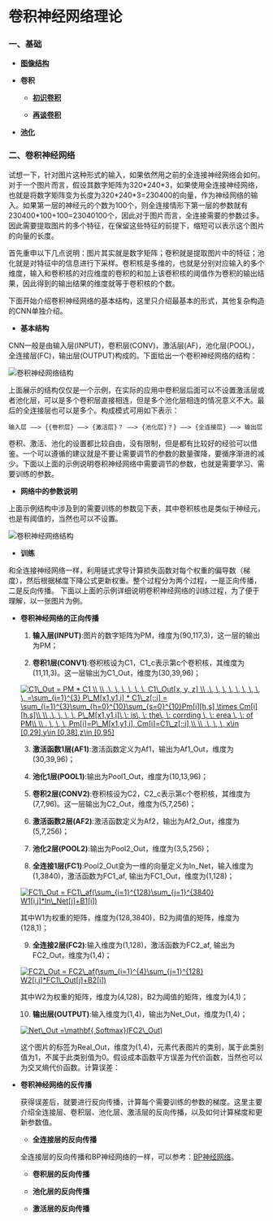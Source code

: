 # 卷积神经网络理论

### 一、基础

* **[图像结构](https://github.com/Anfany/Machine-Learning-for-Beginner-by-Python3/blob/master/CNN/fig.md)**


* **卷积**

    * **[初识卷积](https://github.com/Anfany/Machine-Learning-for-Beginner-by-Python3/blob/master/CNN/convolution.md)**

    * **[再谈卷积](https://github.com/Anfany/Machine-Learning-for-Beginner-by-Python3/blob/master/CNN/convolution2.md)**

* **[池化](https://github.com/Anfany/Machine-Learning-for-Beginner-by-Python3/blob/master/CNN/pooling.md)**

### 二、卷积神经网络

试想一下，针对图片这种形式的输入，如果依然用之前的全连接神经网络会如何。对于一个图片而言，假设其数字矩阵为320\*240\*3，如果使用全连接神经网络，也就是将数字矩阵变为长度为320\*240\*3=230400的向量，作为神经网络的输入。如果第一层的神经元的个数为100个，则全连接情形下第一层的参数就有230400\*100+100=23040100个，因此对于图片而言，全连接需要的参数过多。因此需要提取图片的多个特征，在保留这些特征的前提下，缩短可以表示这个图片的向量的长度。

首先重申以下几点说明：图片其实就是数字矩阵；卷积就是提取图片中的特征；池化就是对特征中的信息进行下采样。卷积核是多维的，也就是分别对应输入的多个维度，输入和卷积核的对应维度的卷积的和加上该卷积核的阈值作为卷积的输出结果，因此得到的输出结果的维度就等于卷积核的个数。

下面开始介绍卷积神经网络的基本结构，这里只介绍最基本的形式，其他复杂构造的CNN单独介绍。



* **基本结构**

CNN一般是由输入层(INPUT)，卷积层(CONV)，激活层(AF)，池化层(POOL)，全连接层(FC)，输出层(OUTPUT)构成的。下面给出一个卷积神经网络的结构：
   
![卷积神经网络结构](https://github.com/Anfany/Machine-Learning-for-Beginner-by-Python3/blob/master/CNN/Cnn/cnn_s.png)
   

上面展示的结构仅仅是一个示例，在实际的应用中卷积层后面可以不设置激活层或者池化层，可以是多个卷积层直接相连，但是多个池化层相连的情况意义不大。最后的全连接层也可以是多个。构成模式可用如下表示：
```
输入层 ——> {{卷积层} ——> {激活层}？ ——> {池化层}？} ——> {全连接层} ——> 输出层
```
卷积、激活、池化的设置都比较自由，没有限制，但是都有比较好的经验可以借鉴。一个可以遵循的建议就是不要让需要调节的参数的数量骤降，要循序渐进的减少。下面以上面的示例说明卷积神经网络中需要调节的参数，也就是需要学习、需要训练的参数。
   
* **网络中的参数说明**   

上面示例结构中涉及到的需要训练的参数见下表，其中卷积核也是类似于神经元，也是有阈值的，当然也可以不设置。

![卷积神经网络结构](https://github.com/Anfany/Machine-Learning-for-Beginner-by-Python3/blob/master/CNN/Cnn/cnn_papng.png)
   
* **训练**      

和全连接神经网络一样，利用链式求导计算损失函数对每个权重的偏导数（梯度），然后根据梯度下降公式更新权重。整个过程分为两个过程，一是正向传播，二是反向传播。 下面以上面的示例详细说明卷积神经网络的训练过程，为了便于理解，以一张图片为例。
  

   + **卷积神经网络的正向传播**
     
     1. **输入层(INPUT)**:图片的数字矩阵为PM，维度为(90,117,3)，这一层的输出为PM；
     
     2. **卷积1层(CONV1)**:卷积核设为C1，C1_c表示第c个卷积核，其维度为(11,11,3)。这一层输出为C1_Out，维度为(30,39,96)；
     
     <a href="https://www.codecogs.com/eqnedit.php?latex=C1\_Out&space;=&space;PM&space;*&space;C1&space;\\&space;\\&space;.\,&space;\,&space;\,&space;\,&space;\,&space;\,&space;C1\_Out[x,&space;y,&space;z]&space;\\&space;.\,&space;\,&space;\,&space;\,&space;\,&space;\,&space;\,&space;\,&space;\,&space;=\sum_{i=1}^{3}&space;P\_M[x1,y1,i]&space;*&space;C1\_z[::i]&space;=&space;\sum_{i=1}^{3}\sum_{h=0}^{10}\sum_{s=0}^{10}Pm[i][h,s]&space;\times&space;Cm[i][h,s]\\&space;\\&space;.\,&space;\,&space;\,&space;\,&space;P\_M[x1,y1,i]\,\:&space;is\,&space;\:&space;the\,&space;\:&space;corrding&space;\,&space;\:&space;erea&space;\,&space;\:&space;of&space;PM\\&space;\\&space;.&space;\,&space;\,&space;\,&space;Pm[i]=P\_M[x1,y1,i],&space;Cm[i]=C1\_z[::i],\\&space;\\&space;.\,&space;\,&space;\,&space;x\in&space;[0,29],y\in&space;[0,38],z\in&space;[0,95]" target="_blank"><img src="https://latex.codecogs.com/gif.latex?C1\_Out&space;=&space;PM&space;*&space;C1&space;\\&space;\\&space;.\,&space;\,&space;\,&space;\,&space;\,&space;\,&space;C1\_Out[x,&space;y,&space;z]&space;\\&space;.\,&space;\,&space;\,&space;\,&space;\,&space;\,&space;\,&space;\,&space;\,&space;=\sum_{i=1}^{3}&space;P\_M[x1,y1,i]&space;*&space;C1\_z[::i]&space;=&space;\sum_{i=1}^{3}\sum_{h=0}^{10}\sum_{s=0}^{10}Pm[i][h,s]&space;\times&space;Cm[i][h,s]\\&space;\\&space;.\,&space;\,&space;\,&space;\,&space;P\_M[x1,y1,i]\,\:&space;is\,&space;\:&space;the\,&space;\:&space;corrding&space;\,&space;\:&space;erea&space;\,&space;\:&space;of&space;PM\\&space;\\&space;.&space;\,&space;\,&space;\,&space;Pm[i]=P\_M[x1,y1,i],&space;Cm[i]=C1\_z[::i],\\&space;\\&space;.\,&space;\,&space;\,&space;x\in&space;[0,29],y\in&space;[0,38],z\in&space;[0,95]" title="C1\_Out = PM * C1 \\ \\ .\, \, \, \, \, \, C1\_Out[x, y, z] \\ .\, \, \, \, \, \, \, \, \, =\sum_{i=1}^{3} P\_M[x1,y1,i] * C1\_z[::i] = \sum_{i=1}^{3}\sum_{h=0}^{10}\sum_{s=0}^{10}Pm[i][h,s] \times Cm[i][h,s]\\ \\ .\, \, \, \, P\_M[x1,y1,i]\,\: is\, \: the\, \: corrding \, \: erea \, \: of PM\\ \\ . \, \, \, Pm[i]=P\_M[x1,y1,i], Cm[i]=C1\_z[::i],\\ \\ .\, \, \, x\in [0,29],y\in [0,38],z\in [0,95]" /></a>
     
     
     3. **激活函数1层(AF1)**:激活函数定义为Af1，输出为Af1_Out，维度为(30,39,96)；
     
     4. **池化1层(POOL1)**:输出为Pool1_Out，维度为(10,13,96)；
     
     5. **卷积2层(CONV2)**:卷积核设为C2，C2_c表示第c个卷积核，其维度为(7,7,96)。这一层输出为C2_Out，维度为(5,7,256)；
     
     6. **激活函数2层(AF2)**:激活函数定义为Af2，输出为Af2_Out，维度为(5,7,256)；
     
     7. **池化2层(POOL2)**:输出为Pool2_Out，维度为(3,5,256)；
     
     8. **全连接1层(FC1)**:Pool2_Out变为一维的向量定义为In_Net，输入维度为(1,3840)，激活函数为FC1_af, 输出为FC1_Out，维度为(1,128)；
     
     <a href="https://www.codecogs.com/eqnedit.php?latex=FC1\_Out&space;=&space;FC1\_af(\sum_{i=1}^{128}\sum_{j=1}^{3840}&space;W1[i,j]*In\_Net[j]&plus;B1[i])" target="_blank"><img src="https://latex.codecogs.com/gif.latex?FC1\_Out&space;=&space;FC1\_af(\sum_{i=1}^{128}\sum_{j=1}^{3840}&space;W1[i,j]*In\_Net[j]&plus;B1[i])" title="FC1\_Out = FC1\_af(\sum_{i=1}^{128}\sum_{j=1}^{3840} W1[i,j]*In\_Net[j]+B1[i])" /></a>
     
       其中W1为权重的矩阵，维度为(128,3840)，B2为阈值的矩阵，维度为(128,1)；
   
     9. **全连接2层(FC2)**:输入维度为(1,128)，激活函数为FC2_af, 输出为FC2_Out，维度为(1,4)；
     
     <a href="https://www.codecogs.com/eqnedit.php?latex=FC2\_Out&space;=&space;FC2\_af(\sum_{i=1}^{4}\sum_{j=1}^{128}&space;W2[i,j]*FC1\_Out[j]&plus;B2[i])" target="_blank"><img src="https://latex.codecogs.com/gif.latex?FC2\_Out&space;=&space;FC2\_af(\sum_{i=1}^{4}\sum_{j=1}^{128}&space;W2[i,j]*FC1\_Out[j]&plus;B2[i])" title="FC2\_Out = FC2\_af(\sum_{i=1}^{4}\sum_{j=1}^{128} W2[i,j]*FC1\_Out[j]+B2[i])" /></a>
     
     其中W2为权重的矩阵，维度为(4,128)，B2为阈值的矩阵，维度为(4,1)；
     
     10. **输出层(OUTPUT)**:输入维度为(1,4)，输出为Net_Out，维度为(1,4)；
     
       <a href="https://www.codecogs.com/eqnedit.php?latex=Net\_Out&space;=\mathbf{&space;Softmax}(FC2\_Out)" target="_blank"><img src="https://latex.codecogs.com/gif.latex?Net\_Out&space;=\mathbf{&space;Softmax}(FC2\_Out)" title="Net\_Out =\mathbf{ Softmax}(FC2\_Out)" /></a>
     
     
     这个图片的标签为Real_Out，维度为(1,4)，元素代表图片的类别，属于此类别值为1，不属于此类别值为0。假设成本函数平方误差为代价函数，当然也可以为交叉熵代价函数。计算误差：
     
     
     
     
    
   +  **卷积神经网络的反传播**
     
      获得误差后，就要进行反向传播，计算每个需要训练的参数的梯度。这里主要介绍全连接层、卷积层、池化层、激活层的反向传播，以及如何计算梯度和更新参数值。
     
      + **全连接层的反向传播**
      
      全连接层的反向传播和BP神经网络的一样，可以参考：[BP神经网络](https://github.com/Anfany/Machine-Learning-for-Beginner-by-Python3/blob/master/BPNN/readme.md)。
       
      + **卷积层的反向传播**
      
      
      
      
       
      + **池化层的反向传播**
              
      + **激活层的反向传播**


   








